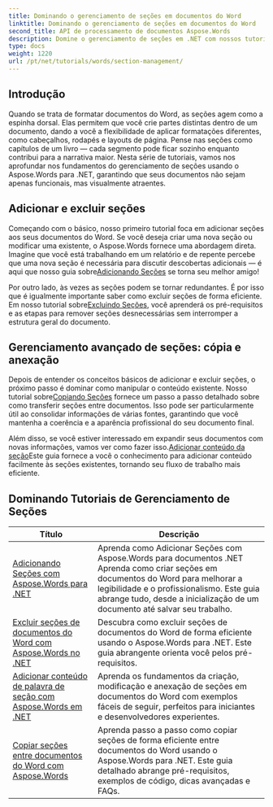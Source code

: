 ```yaml
---
title: Dominando o gerenciamento de seções em documentos do Word
linktitle: Dominando o gerenciamento de seções em documentos do Word
second_title: API de processamento de documentos Aspose.Words
description: Domine o gerenciamento de seções em .NET com nossos tutoriais Aspose.Words. Aprenda a adicionar, excluir, copiar e anexar seções perfeitamente em documentos do Word.
type: docs
weight: 1220
url: /pt/net/tutorials/words/section-management/
---
```

## Introdução

Quando se trata de formatar documentos do Word, as seções agem como a espinha dorsal. Elas permitem que você crie partes distintas dentro de um documento, dando a você a flexibilidade de aplicar formatações diferentes, como cabeçalhos, rodapés e layouts de página. Pense nas seções como capítulos de um livro — cada segmento pode ficar sozinho enquanto contribui para a narrativa maior. Nesta série de tutoriais, vamos nos aprofundar nos fundamentos do gerenciamento de seções usando o Aspose.Words para .NET, garantindo que seus documentos não sejam apenas funcionais, mas visualmente atraentes.

## Adicionar e excluir seções

 Começando com o básico, nosso primeiro tutorial foca em adicionar seções aos seus documentos do Word. Se você deseja criar uma nova seção ou modificar uma existente, o Aspose.Words fornece uma abordagem direta. Imagine que você está trabalhando em um relatório e de repente percebe que uma nova seção é necessária para discutir descobertas adicionais — é aqui que nosso guia sobre[Adicionando Seções](./adding-sections/) se torna seu melhor amigo! 

Por outro lado, às vezes as seções podem se tornar redundantes. É por isso que é igualmente importante saber como excluir seções de forma eficiente. Em nosso tutorial sobre[Excluindo Seções](./delete-sections-word-document/), você aprenderá os pré-requisitos e as etapas para remover seções desnecessárias sem interromper a estrutura geral do documento. 

## Gerenciamento avançado de seções: cópia e anexação

 Depois de entender os conceitos básicos de adicionar e excluir seções, o próximo passo é dominar como manipular o conteúdo existente. Nosso tutorial sobre[Copiando Seções](./copy-sections-word-documents/) fornece um passo a passo detalhado sobre como transferir seções entre documentos. Isso pode ser particularmente útil ao consolidar informações de várias fontes, garantindo que você mantenha a coerência e a aparência profissional do seu documento final. 

 Além disso, se você estiver interessado em expandir seus documentos com novas informações, vamos ver como fazer isso.[Adicionar conteúdo da seção](./append-section-word-content/)Este guia fornece a você o conhecimento para adicionar conteúdo facilmente às seções existentes, tornando seu fluxo de trabalho mais eficiente.

 ## Dominando Tutoriais de Gerenciamento de Seções
| Título | Descrição |
| --- | --- |
| [Adicionando Seções com Aspose.Words para .NET](./adding-sections/) | Aprenda como Adicionar Seções com Aspose.Words para documentos .NET Aprenda como criar seções em documentos do Word para melhorar a legibilidade e o profissionalismo. Este guia abrange tudo, desde a inicialização de um documento até salvar seu trabalho. |
| [Excluir seções de documentos do Word com Aspose.Words no .NET](./delete-sections-word-document/) | Descubra como excluir seções de documentos do Word de forma eficiente usando o Aspose.Words para .NET. Este guia abrangente orienta você pelos pré-requisitos. |
| [Adicionar conteúdo de palavra de seção com Aspose.Words em .NET](./append-section-word-content/) | Aprenda os fundamentos da criação, modificação e anexação de seções em documentos do Word com exemplos fáceis de seguir, perfeitos para iniciantes e desenvolvedores experientes. |
| [Copiar seções entre documentos do Word com Aspose.Words](./copy-sections-word-documents/) | Aprenda passo a passo como copiar seções de forma eficiente entre documentos do Word usando o Aspose.Words para .NET. Este guia detalhado abrange pré-requisitos, exemplos de código, dicas avançadas e FAQs. |